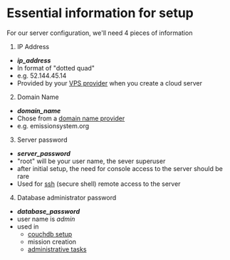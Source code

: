 # Essential information for setup

For our server configuration, we'll need 4 pieces of information

1. IP Address
  * __*ip_address*__
  * In format of "dotted quad"
  * e.g. 52.144.45.14
  * Provided by your [VPS provider](provisioning.html) when you create a cloud server
2. Domain Name
  * __*domain_name*__
  * Chose from a [domain name provider](domain.html)
  * e.g. emissionsystem.org
3. Server password
  * __*server_password*__
  * "root" will be your user name, the sever superuser 
  * after initial setup, the need for console access to the server should be rare
  * Used for [ssh](https://www.hostinger.com/tutorials/ssh/basic-ssh-commands) (secure shell) remote access to the server
4. Database administrator password
  * __*database_password*__
  * user name is *admin*
  * used in 
    * [couchdb setup](couchdb_initial.html)
    * mission creation
    * [administrative tasks](Administration.html)
  
